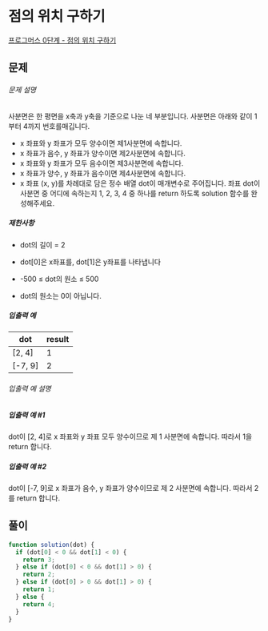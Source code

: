 # 점의 위치 구하기

[프로그머스 0단계 - 점의 위치 구하기](https://school.programmers.co.kr/learn/courses/30/lessons/120841)

## 문제

###### 문제 설명

사분면은 한 평면을 x축과 y축을 기준으로 나눈 네 부분입니다. 사분면은 아래와 같이 1부터 4까지 번호를매깁니다.

- x 좌표와 y 좌표가 모두 양수이면 제1사분면에 속합니다.
- x 좌표가 음수, y 좌표가 양수이면 제2사분면에 속합니다.
- x 좌표와 y 좌표가 모두 음수이면 제3사분면에 속합니다.
- x 좌표가 양수, y 좌표가 음수이면 제4사분면에 속합니다.
- x 좌표 (x, y)를 차례대로 담은 정수 배열 dot이 매개변수로 주어집니다. 좌표 dot이 사분면 중 어디에 속하는지 1, 2, 3, 4 중 하나를 return 하도록 solution 함수를 완성해주세요.

##### 제한사항

- dot의 길이 = 2

- dot[0]은 x좌표를, dot[1]은 y좌표를 나타냅니다

- -500 ≤ dot의 원소 ≤ 500

- dot의 원소는 0이 아닙니다.

##### 입출력 예

| dot     | result |
| ------- | ------ |
| [2, 4]  | 1      |
| [-7, 9] | 2      |

###### 입출력 예 설명

##### 입출력 예 #1

dot이 [2, 4]로 x 좌표와 y 좌표 모두 양수이므로 제 1 사분면에 속합니다. 따라서 1을 return 합니다.

##### 입출력 예 #2

dot이 [-7, 9]로 x 좌표가 음수, y 좌표가 양수이므로 제 2 사분면에 속합니다. 따라서 2를 return 합니다.

## 풀이

```javascript
function solution(dot) {
  if (dot[0] < 0 && dot[1] < 0) {
    return 3;
  } else if (dot[0] < 0 && dot[1] > 0) {
    return 2;
  } else if (dot[0] > 0 && dot[1] > 0) {
    return 1;
  } else {
    return 4;
  }
}
```
